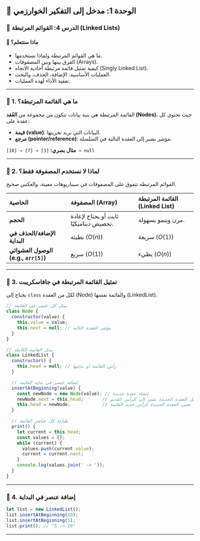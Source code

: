 ## 🧱 الوحدة 1: مدخل إلى التفكير الخوارزمي

### 📘 الدرس 4: القوائم المرتبطة (Linked Lists)

#### 🧠 **ماذا ستتعلم؟**
* ما هي القوائم المرتبطة ولماذا نستخدمها.
* الفرق بينها وبين المصفوفات (Arrays).
* كيفية تمثيل قائمة مرتبطة أحادية الاتجاه (Singly Linked List).
* العمليات الأساسية: الإضافة، الحذف، والبحث.
* تعقيد الأداء لهذه العمليات.

***

### 🧾 1. ما هي القائمة المرتبطة؟
القائمة المرتبطة هي بنية بيانات تتكون من مجموعة من **العُقد (Nodes)**، حيث تحتوي كل عقدة على:
* **قيمة (value)**: البيانات التي نريد تخزينها.
* **مرجع (pointer/reference)**: مؤشر يشير إلى العقدة التالية في السلسلة.

**مثال بصري:**
`[3] → [7] → [10] → null`

***

### 🧾 2. لماذا لا نستخدم المصفوفة فقط؟
القوائم المرتبطة تتفوق على المصفوفات في سيناريوهات معينة، والعكس صحيح.

| الخاصية | المصفوفة (Array) | القائمة المرتبطة (Linked List) |
| :--- | :--- | :--- |
| **الحجم** | ثابت أو يحتاج لإعادة تخصيص ديناميكيًا. | مرن وينمو بسهولة. |
| **الإضافة/الحذف في البداية** | بطيئة ($O(n)$) | سريعة ($O(1)$) |
| **الوصول العشوائي (e.g., `arr[5]`)** | سريع ($O(1)$) | بطيء ($O(n)$) |

***

### 🧾 3. تمثيل القائمة المرتبطة في جافاسكريبت
نحتاج إلى `class` لكل من العقدة (Node) والقائمة نفسها (LinkedList).

```javascript
// يمثل كل عنصر في القائمة
class Node {
  constructor(value) {
    this.value = value;
    this.next = null; // مؤشر للعقدة التالية
  }
}

// يمثل القائمة الكاملة
class LinkedList {
  constructor() {
    this.head = null; // رأس القائمة أو بدايتها
  }

  // إضافة عنصر في بداية القائمة
  insertAtBeginning(value) {
    const newNode = new Node(value); // إنشاء عقدة جديدة
    newNode.next = this.head;       // جعل العقدة الجديدة تشير إلى الرأس القديم
    this.head = newNode;            // تعيين العقدة الجديدة كرأس جديد للقائمة
  }

  // طباعة كل عناصر القائمة
  print() {
    let current = this.head;
    const values = [];
    while (current) {
      values.push(current.value);
      current = current.next;
    }
    console.log(values.join(' -> '));
  }
}
```

***

### 🧾 4. إضافة عنصر في البداية

```javascript
let list = new LinkedList();
list.insertAtBeginning(10);
list.insertAtBeginning(5);
list.print(); // "5 -> 10"
```

***
